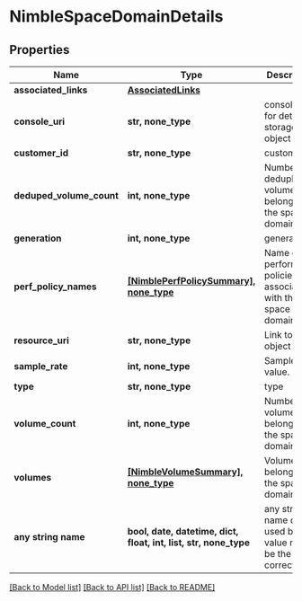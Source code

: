# NimbleSpaceDomainDetails


## Properties
Name | Type | Description | Notes
------------ | ------------- | ------------- | -------------
**associated_links** | [**AssociatedLinks**](AssociatedLinks.md) |  | [optional] 
**console_uri** | **str, none_type** | consoleUri for detailed storage object | [optional] 
**customer_id** | **str, none_type** | customerId | [optional] 
**deduped_volume_count** | **int, none_type** | Number of deduplicated volumes belonging to the space domain. | [optional] 
**generation** | **int, none_type** | generation | [optional] 
**perf_policy_names** | [**[NimblePerfPolicySummary], none_type**](NimblePerfPolicySummary.md) | Name of the performance policies associated with the space domain. | [optional] 
**resource_uri** | **str, none_type** | Link to the object URI | [optional] 
**sample_rate** | **int, none_type** | Sample rate value. | [optional] 
**type** | **str, none_type** | type | [optional] 
**volume_count** | **int, none_type** | Number of volumes belonging to the space domain. | [optional] 
**volumes** | [**[NimbleVolumeSummary], none_type**](NimbleVolumeSummary.md) | Volumes belonging to the space domain. | [optional] 
**any string name** | **bool, date, datetime, dict, float, int, list, str, none_type** | any string name can be used but the value must be the correct type | [optional]

[[Back to Model list]](../README.md#documentation-for-models) [[Back to API list]](../README.md#documentation-for-api-endpoints) [[Back to README]](../README.md)


